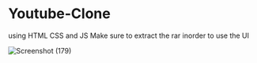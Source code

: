 # Youtube-Clone
using HTML CSS and JS
Make sure to extract the rar inorder to use the UI


![Screenshot (179)](https://user-images.githubusercontent.com/96125918/185925371-96a52aa0-cb57-41e0-8214-b5be2b939faf.png)

